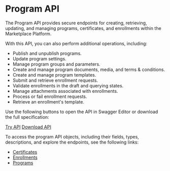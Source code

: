 # Program API

The Program API provides secure endpoints for creating, retrieving, updating, and managing programs, certificates, and enrollments within the Marketplace Platform.&#x20;

With this API, you can also perform additional operations, including:

* Publish and unpublish programs.
* Update program settings.
* Manage program groups and parameters.
* Create and manage program documents, media, and terms & conditions.
* Create and manage program templates.
* Submit and retrieve enrollment requests.
* Validate enrollments in the draft and querying states.
* Manage attachments associated with enrollments.
* Process or fail enrollment requests.
* Retrieve an enrollment's template.

Use the following buttons to open the API in Swagger Editor or download the full specification:

<a href="https://editor-next.swagger.io/?url=https://api.platform.softwareone.com/public/v1/program/openapi.json" class="button primary" data-icon="up-right-from-square">Try API</a>  <a href="https://api.platform.softwareone.com/public/v1/program/openapi.json" class="button secondary" data-icon="arrow-down">Download API</a>

To access the program API objects, including their fields, types, descriptions, and explore the endpoints, see the following links:

* [Certificates](certificate/)
* [Enrollments](enrollment/)
* [Programs](program/)
